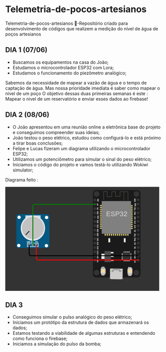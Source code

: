 # Telemetria-de-pocos-artesianos
Telemetria-de-pocos-artesianos 📐-Repositório criado para desenvolvimento de códigos que realizem a medição do nível de água de poços artesianos 

## DIA 1 (07/06)
- Buscamos os equipamentos na casa do João;
- Estudamos o microcontrolador ESP32 com Lora;
- Estudamos o funcionamento do piezômetro analógico;

Sabemos da necessidade de mapear a vazão de água e o tempo de captação de àgua. Mas nossa prioridade imediata é saber como mapear o nível de um poço
O objetivo dessas duas primeiras semanas é este : Mapear o nivel de um reservatório e enviar esses dados ao firebase!

## DIA 2 (08/06)
- O João apresentou em uma reunião online a eletrônica base do projeto e conseguimos compreender suas ideias;
- João testou o peso elétrico, estudou como configurá-lo e está próximo a tirar boas conclusões;
- Felipe e Lucas fizeram um diagrama utilizando o microcontrolador ESP32;
- Utilizamos um potenciômetro para simular o sinal do peso elétrico;
- Iniciamos o código do projeto e vamos testá-lo utilizando Wokiwi simulator;

Diagrama feito :

![imagem](https://github.com/lramon2001/Telemetria-de-pocos-artesianos/blob/main/diagrama.png)

## DIA 3
- Conseguimos simular o pulso analógico do peso elétrico;
- Iniciamos um protótipo da estrutura de dados que armazenará os dados;
- Estamos testando a viabilidade de algumas estruturas e entendendo como funciona o firebase;
- Iniciamos a simulação do pulso da bomba;

